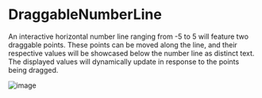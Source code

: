 # DraggableNumberLine
An interactive horizontal number line ranging from -5 to 5 will feature two draggable points. These points can be moved along the line, and their respective values will be showcased below the number line as distinct text. The displayed values will dynamically update in response to the points being dragged.

![image](https://github.com/pjuan4603/DraggableNumberLine/assets/43415804/b54f20bf-676a-4eeb-a3e5-11bf9b20e21a)
